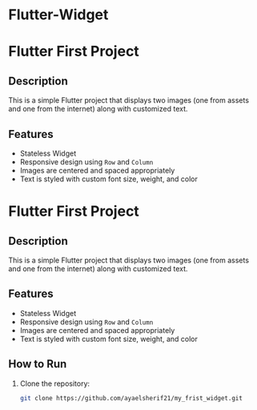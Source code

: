 # Flutter-Widget

# Flutter First Project

## Description
This is a simple Flutter project that displays two images (one from assets and one from the internet) along with customized text.

## Features
- Stateless Widget
- Responsive design using `Row` and `Column`
- Images are centered and spaced appropriately
- Text is styled with custom font size, weight, and color

# Flutter First Project

## Description
This is a simple Flutter project that displays two images (one from assets and one from the internet) along with customized text.

## Features
- Stateless Widget
- Responsive design using `Row` and `Column`
- Images are centered and spaced appropriately
- Text is styled with custom font size, weight, and color

## How to Run
1. Clone the repository:
   ```bash
   git clone https://github.com/ayaelsherif21/my_frist_widget.git
